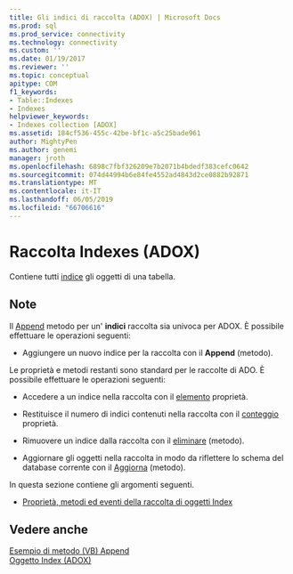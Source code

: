 ```yaml
---
title: Gli indici di raccolta (ADOX) | Microsoft Docs
ms.prod: sql
ms.prod_service: connectivity
ms.technology: connectivity
ms.custom: ''
ms.date: 01/19/2017
ms.reviewer: ''
ms.topic: conceptual
apitype: COM
f1_keywords:
- Table::Indexes
- Indexes
helpviewer_keywords:
- Indexes collection [ADOX]
ms.assetid: 184cf536-455c-42be-bf1c-a5c25bade961
author: MightyPen
ms.author: genemi
manager: jroth
ms.openlocfilehash: 6898c7fbf326209e7b2071b4bdedf383cefc0642
ms.sourcegitcommit: 074d44994b6e84fe4552ad4843d2ce0882b92871
ms.translationtype: MT
ms.contentlocale: it-IT
ms.lasthandoff: 06/05/2019
ms.locfileid: "66706616"
---
```

# <a name="indexes-collection-adox"></a>Raccolta Indexes (ADOX)
Contiene tutti [indice](../../../ado/reference/adox-api/index-object-adox.md) gli oggetti di una tabella.  
  
## <a name="remarks"></a>Note  
 Il [Append](../../../ado/reference/adox-api/append-method-adox-indexes.md) metodo per un' **indici** raccolta sia univoca per ADOX. È possibile effettuare le operazioni seguenti:  
  
-   Aggiungere un nuovo indice per la raccolta con il **Append** (metodo).  
  
 Le proprietà e metodi restanti sono standard per le raccolte di ADO. È possibile effettuare le operazioni seguenti:  
  
-   Accedere a un indice nella raccolta con il [elemento](../../../ado/reference/ado-api/item-property-ado.md) proprietà.  
  
-   Restituisce il numero di indici contenuti nella raccolta con il [conteggio](../../../ado/reference/ado-api/count-property-ado.md) proprietà.  
  
-   Rimuovere un indice dalla raccolta con il [eliminare](../../../ado/reference/adox-api/delete-method-adox-collections.md) (metodo).  
  
-   Aggiornare gli oggetti nella raccolta in modo da riflettere lo schema del database corrente con il [Aggiorna](../../../ado/reference/ado-api/refresh-method-ado.md) (metodo).  
  
 In questa sezione contiene gli argomenti seguenti.  
  
-   [Proprietà, metodi ed eventi della raccolta di oggetti Index](../../../ado/reference/adox-api/indexes-collection-properties-methods-and-events.md)  
  
## <a name="see-also"></a>Vedere anche  
 [Esempio di metodo (VB) Append](../../../ado/reference/adox-api/indexes-append-method-example-vb.md)   
 [Oggetto Index (ADOX)](../../../ado/reference/adox-api/index-object-adox.md)
